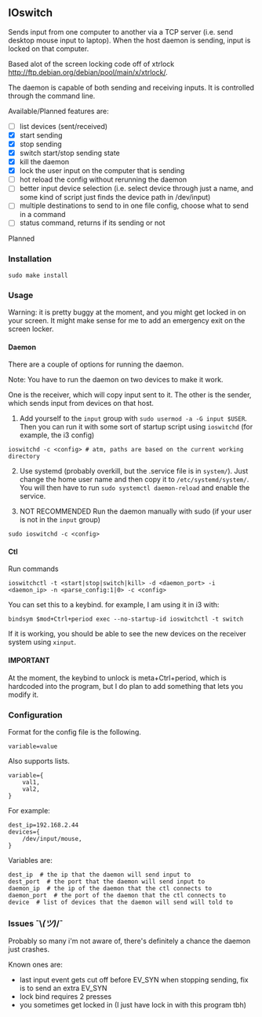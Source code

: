 ## IOswitch
Sends input from one computer to another via a TCP server (i.e. send desktop mouse input to laptop). When the host daemon is sending, input is locked on that computer.

Based alot of the screen locking code off of xtrlock http://ftp.debian.org/debian/pool/main/x/xtrlock/.

The daemon is capable of both sending and receiving inputs. It is controlled through the command line.

Available/Planned features are:
- [ ] list devices (sent/received)
- [x] start sending
- [x] stop sending
- [x] switch start/stop sending state
- [x] kill the daemon
- [x] lock the user input on the computer that is sending
- [ ] hot reload the config without rerunning the daemon
- [ ] better input device selection (i.e. select device through just a name, and some kind of script just finds the device path in /dev/input)
- [ ] multiple destinations to send to in one file config, choose what to send in a command
- [ ] status command, returns if its sending or not

Planned

### Installation
```
sudo make install
```

### Usage

Warning: it is pretty buggy at the moment, and you might get locked in on your screen.
It might make sense for me to add an emergency exit on the screen locker.

#### Daemon
There are a couple of options for running the daemon.

Note: You have to run the daemon on two devices to make it work.

One is the receiver, which will copy input sent to it. The other is the sender, which sends input from devices on that host.

1. Add yourself to the `input` group with `sudo usermod -a -G input $USER`. Then you can run it with some sort of startup script using `ioswitchd` (for example, the i3 config)
```
ioswitchd -c <config> # atm, paths are based on the current working directory
```

2. Use systemd (probably overkill, but the .service file is in `system/`). Just change the home user name and then copy it to `/etc/systemd/system/`. You will then have to run `sudo systemctl daemon-reload` and enable the service.

3. NOT RECOMMENDED Run the daemon manually with sudo (if your user is not in the `input` group)
```
sudo ioswitchd -c <config>
```

#### Ctl
Run commands
```
ioswitchctl -t <start|stop|switch|kill> -d <daemon_port> -i <daemon_ip> -n <parse_config:1|0> -c <config>
```

You can set this to a keybind. for example, I am using it in i3 with:
```
bindsym $mod+Ctrl+period exec --no-startup-id ioswitchctl -t switch
```

If it is working, you should be able to see the new devices on the receiver system using `xinput`.

#### IMPORTANT
At the moment, the keybind to unlock is meta+Ctrl+period, which is hardcoded into the program, but I do plan to add something that lets you modify it.

### Configuration
Format for the config file is the following.

`variable=value`

Also supports lists.
```
variable={
    val1,
    val2,
}
```
For example:
```
dest_ip=192.168.2.44
devices={
    /dev/input/mouse,
}
```
Variables are:
```
dest_ip  # the ip that the daemon will send input to 
dest_port  # the port that the daemon will send input to 
daemon_ip  # the ip of the daemon that the ctl connects to
daemon_port  # the port of the daemon that the ctl connects to
device  # list of devices that the daemon will send will told to
```

### Issues ¯\\_(ツ)_/¯
Probably so many i'm not aware of, there's definitely a chance the daemon just crashes.

Known ones are:
- last input event gets cut off before EV_SYN when stopping sending, fix is to send an extra EV_SYN
- lock bind requires 2 presses
- you sometimes get locked in (I just have lock in with this program tbh)
